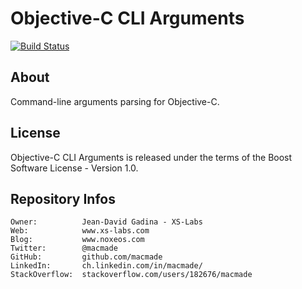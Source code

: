 Objective-C CLI Arguments
=========================

[![Build Status](https://img.shields.io/travis/macmade/Objective-C-CLI-Arguments.svg?branch=master&style=flat)](https://travis-ci.org/macmade/Objective-C-CLI-Arguments)

About
-----

Command-line arguments parsing for Objective-C.

License
-------

Objective-C CLI Arguments is released under the terms of the Boost Software License - Version 1.0.

Repository Infos
----------------

    Owner:			Jean-David Gadina - XS-Labs
    Web:			www.xs-labs.com
    Blog:			www.noxeos.com
    Twitter:		@macmade
    GitHub:			github.com/macmade
    LinkedIn:		ch.linkedin.com/in/macmade/
    StackOverflow:	stackoverflow.com/users/182676/macmade
